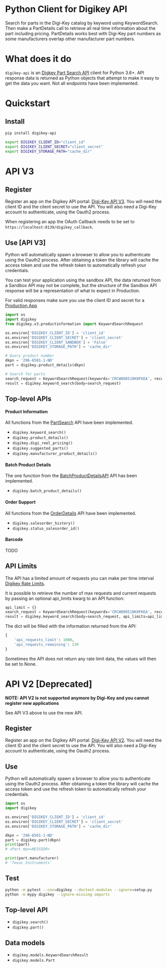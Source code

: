 Python Client for Digikey API
=================================
Search for parts in the Digi-Key catalog by keyword using KeywordSearch. Then make a PartDetails call to retrieve all 
real time information about the part including pricing. PartDetails works best with Digi-Key part numbers as some 
manufacturers overlap other manufacturer part numbers.

# What does it do
`digikey-api` is an [Digkey Part Search API](https://api-portal.digikey.com/node/8517) client for Python 3.6+. API response data is returned as Python objects that attempt to make it easy to get the data you want. Not all endpoints have been implemented.

# Quickstart

## Install
```sh
pip install digikey-api

export DIGIKEY_CLIENT_ID="client_id"
export DIGIKEY_CLIENT_SECRET="client_secret"
export DIGIKEY_STORAGE_PATH="cache_dir"
```

# API V3
## Register
Register an app on the Digikey API portal: [Digi-Key API V3](https://developer.digikey.com/get_started). You will need 
the client ID and the client secret to use the API. You will also need a Digi-Key account to authenticate, using the 
Oauth2 process.

When registering an app the OAuth Callback needs to be set to `https://localhost:8139/digikey_callback`.

## Use [API V3]
Python will automatically spawn a browser to allow you to authenticate using the Oauth2 process. After obtaining a token
the library will cache the access token and use the refresh token to automatically refresh your credentials.

You can test your application using the sandbox API, the data returned from a Sandbox API may not be complete, but the 
structure of the Sandbox API response will be a representation of what to expect in Production.

For valid responses make sure you use the client ID and secret for a [Production App](https://developer.digikey.com/documentation/organization)

```python
import os
import digikey
from digikey.v3.productinformation import KeywordSearchRequest

os.environ['DIGIKEY_CLIENT_ID'] = 'client_id'
os.environ['DIGIKEY_CLIENT_SECRET'] = 'client_secret'
os.environ['DIGIKEY_CLIENT_SANDBOX'] = 'False'
os.environ['DIGIKEY_STORAGE_PATH'] = 'cache_dir'

# Query product number
dkpn = '296-6501-1-ND'
part = digikey.product_details(dkpn)

# Search for parts 
search_request = KeywordSearchRequest(keywords='CRCW080510K0FKEA', record_count=10)
result = digikey.keyword_search(body=search_request)
```

## Top-level APIs

#### Product Information
All functions from the [PartSearch](https://developer.digikey.com/products/product-information/partsearch/) API have been implemented.
* `digikey.keyword_search()`
* `digikey.product_details()`
* `digikey.digi_reel_pricing()`
* `digikey.suggested_parts()`
* `digikey.manufacturer_product_details()`

#### Batch Product Details
The one function from the [BatchProductDetailsAPI](https://developer.digikey.com/products/batch-productdetails/batchproductdetailsapi) API has been implemented.
* `digikey.batch_product_details()`

#### Order Support
All functions from the [OrderDetails](https://developer.digikey.com/products/order-support/orderdetails/) API have been implemented.
* `digikey.salesorder_history()`
* `digikey.status_salesorder_id()`

#### Barcode
TODO

## API Limits
The API has a limited amount of requests you can make per time interval [Digikey Rate Limits](https://developer.digikey.com/documentation/shared-concepts#rate-limits). 

It is possible to retrieve the number of max requests and current requests by passing an optional api_limits kwarg to an API function:
```python
api_limit = {}
search_request = KeywordSearchRequest(keywords='CRCW080510K0FKEA', record_count=10)
result = digikey.keyword_search(body=search_request, api_limits=api_limit)
```
 
The dict will be filled with the information returned from the API:
```python
{ 
    'api_requests_limit': 1000, 
    'api_requests_remaining': 139
}
```
Sometimes the API does not return any rate limit data, the values will then be set to None.

# API V2 [Deprecated]
**NOTE: API V2 is not supported anymore by Digi-Key and you cannot register new applications**

See API V3 above to use the new API.

## Register
Register an app on the Digikey API portal: [Digi-Key API V2](https://api-portal.digikey.com/start). You will need the client
ID and the client secret to use the API. You will also need a Digi-Key account to authenticate, using the Oauth2 process.

## Use
Python will automatically spawn a browser to allow you to authenticate using the Oauth2 process. After obtaining a token
the library will cache the access token and use the refresh token to automatically refresh your credentials.

```python
import os
import digikey

os.environ['DIGIKEY_CLIENT_ID'] = 'client_id'
os.environ['DIGIKEY_CLIENT_SECRET'] = 'client_secret'
os.environ['DIGIKEY_STORAGE_PATH'] = 'cache_dir'

dkpn = '296-6501-1-ND'
part = digikey.part(dkpn)
print(part)
# <Part mpn=NE555DR>

print(part.manufacturer)
# 'Texas Instruments'
```

## Test
```sh
python -m pytest --cov=digikey --doctest-modules --ignore=setup.py
python -m mypy digikey --ignore-missing-imports
```

## Top-level API
* `digikey.search()`
* `digikey.part()`

## Data models
* `digikey.models.KeywordSearchResult`
* `digikey.models.Part`